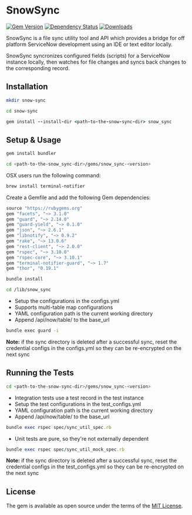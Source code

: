 # SnowSync

[![Gem Version](https://img.shields.io/badge/gem-v3.1.5-brightgreen.svg)](https://rubygems.org/gems/snow_sync) [![Dependency Status](https://img.shields.io/badge/dependencies-up--to--date-blue.svg)](https://rubygems.org/gems/snow_sync) [![Downloads](https://img.shields.io/badge/downloads-25k%2B-lightgrey.svg)](https://rubygems.org/gems/snow_sync)

SnowSync is a file sync utility tool and API which provides a bridge for off platform ServiceNow development using an IDE or text editor locally.

SnowSync syncronizes configured fields (scripts) for a ServiceNow instance locally, then watches for file changes and syncs back changes to the corresponding record.

## Installation

```bash
mkdir snow-sync
```

```bash
cd snow-sync
```

```ruby
gem install --install-dir <path-to-the-snow-sync-dir> snow_sync
```

## Setup & Usage

```ruby
gem install bundler
```

```bash
cd <path-to-the-snow_sync-dir>/gems/snow_sync-<version>
```

OSX users run the following command:

```bash
brew install terminal-notifier
```

Create a Gemfile and add the following Gem dependencies:

```ruby
source "https://rubygems.org"
gem "facets", "~> 3.1.0"
gem "guard", "~> 2.14.0"
gem "guard-yield", "~> 0.1.0"
gem "json", "~> 2.6.1"
gem "libnotify", "~> 0.9.2"
gem "rake", "~> 13.0.6"
gem "rest-client", "~> 2.0.0"
gem "rspec", "~> 3.10.0"
gem "rspec-core", "~> 3.10.1"
gem "terminal-notifier-guard", "~> 1.7"
gem "thor", "0.19.1"
```

```bash
bundle install
```

```bash
cd /lib/snow_sync
```

* Setup the configurations in the configs.yml
* Supports multi-table map configurations
* YAML configuration path is the current working directory
* Append /api/now/table/ to the base_url

```bash
bundle exec guard -i
```

**Note:** if the sync directory is deleted after a successful sync, reset the credential configs in the configs.yml so they can be re-encrypted on the next sync


## Running the Tests

```bash
cd <path-to-the-snow-sync-dir>/gems/snow_sync-<version>
```

* Integration tests use a test record in the test instance
* Setup the test configurations in the test_configs.yml
* YAML configuration path is the current working directory
* Append /api/now/table/ to the base_url

```ruby
bundle exec rspec spec/sync_util_spec.rb
```

* Unit tests are pure, so they're not externally dependent

```ruby
bundle exec rspec spec/sync_util_mock_spec.rb
```

**Note:** if the sync directory is deleted after a successful sync, reset the credential configs in the test_configs.yml so they can be re-encrypted on the next sync

## License

The gem is available as open source under the terms of the [MIT License](http://opensource.org/licenses/MIT).
